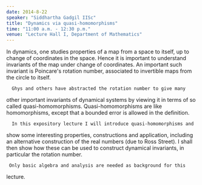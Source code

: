 ```yaml
---
date: 2014-8-22
speaker: "Siddhartha Gadgil IISc"
title: "Dynamics via quasi-homomorphisms"
time: "11:00 a.m. - 12:30 p.m."
venue: "Lecture Hall I, Department of Mathematics"
---
```

In dynamics, one studies properties of a map from a space to itself,
up to change of coordinates in the space. Hence it is important to
understand invariants of the map under change of coordinates. An important
such invariant is Poincare's rotation number, associated to invertible maps
from the circle to itself.

      Ghys and others have abstracted the rotation number to give many
other important invariants of dynamical systems by viewing it in terms of so
called quasi-homomorphisms. Quasi-homomorphisms are like homomorphisms,
except that a bounded error is allowed in the definition.

      In this expository lecture I will introduce quasi-homomorphisms and
show some interesting properties, constructions and application, including
an alternative construction of the real numbers (due to Ross Street). I
shall then show how these can be used to construct dynamical invariants, in
particular the rotation number.

     Only basic algebra and analysis are needed as background for this
lecture.

